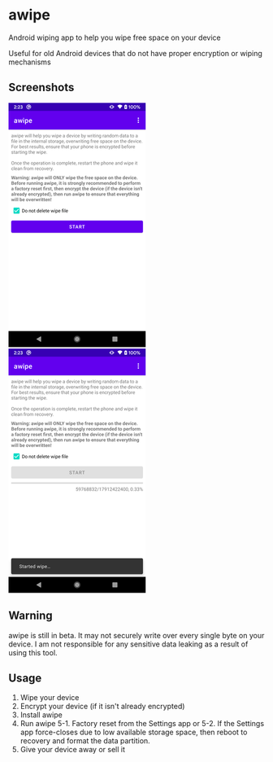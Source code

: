 # awipe

Android wiping app to help you wipe free space on your device

Useful for old Android devices that do not have proper encryption or wiping mechanisms

## Screenshots

![main_window](img/main_window.png?raw=true) ![wipe_process](img/wipe_process.png?raw=true)

## Warning

awipe is still in beta. It may not securely write over every single byte on your device. I am not responsible for any sensitive data leaking as a result of using this tool.

## Usage

1. Wipe your device
2. Encrypt your device (if it isn't already encrypted)
3. Install awipe
4. Run awipe
5-1. Factory reset from the Settings app or
5-2. If the Settings app force-closes due to low available storage space, then reboot to recovery and format the data partition.
6. Give your device away or sell it
